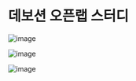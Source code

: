 # 데보션 오픈랩 스터디

![image](https://github.com/thewoowon/LENS/assets/60413257/f0c0e1f6-8cd2-44e7-a6d0-6289bfca35d1)

![image](https://github.com/thewoowon/LENS/assets/60413257/ae89f08b-0b01-4bb3-978b-cdd1b1ad64cc)

![image](https://github.com/thewoowon/LENS/assets/60413257/47739b03-d0bd-49ca-8e60-35f07055a77b)
